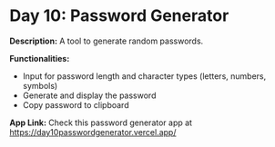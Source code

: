 # Day 10: Password Generator

**Description:** A tool to generate random passwords.

**Functionalities:**

- Input for password length and character types (letters, numbers, symbols)
- Generate and display the password
- Copy password to clipboard

**App Link:** Check this password generator app at https://day10passwordgenerator.vercel.app/

